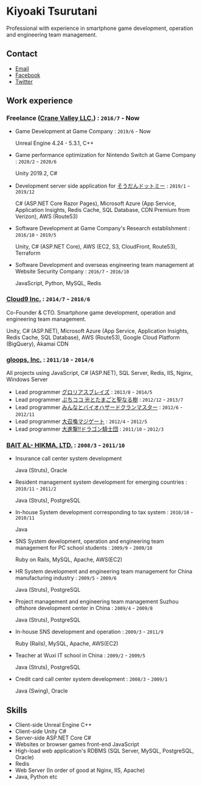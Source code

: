 # Kiyoaki Tsurutani
Professional with experience in smartphone game development, operation and engineering team management.

## Contact

* [Email](mailto:kiyoaki.tsurutani@gmail.com)
* [Facebook](https://www.facebook.com/k.tsurutani)
* [Twitter](https://twitter.com/k_tsurutani)

## Work experience

### Freelance ([Crane Valley LLC.](https://www.crane-valley.co.jp/)) : `2016/7` - Now

* Game Development at Game Company : `2019/6` - Now

   Unreal Engine 4.24 - 5.3.1, C++

* Game performance optimization for Nintendo Switch at Game Company : `2020/2` - `2020/6`

  Unity 2019.2, C#

* Development server side application for [そうだんドットミー](https://www.google.com/search?q=%E3%81%9D%E3%81%86%E3%81%A0%E3%82%93%E3%83%89%E3%83%83%E3%83%88%E3%83%9F%E3%83%BC) : `2019/1` - `2019/12`

  C# (ASP.NET Core Razor Pages), Microsoft Azure (App Service, Application Insights, Redis Cache, SQL Database, CDN Premium from Verizon), AWS (Route53)

* Software Development at Game Company's Research establishment : `2016/10` - `2019/5`

  Unity, C# (ASP.NET Core), AWS (EC2, S3, CloudFront, Route53), Terraform

* Software Development and overseas engineering team management at Website Security Company : `2016/7` - `2016/10`

  JavaScript, Python, MySQL, Redis

### [Cloud9 Inc.](https://cloud9-plus.com/) : `2014/7` - `2016/6`

Co-Founder & CTO. Smartphone game development, operation and engineering team management.

  Unity, C# (ASP.NET), Microsoft Azure (App Service, Application Insights, Redis Cache, SQL Database), AWS (Route53), Google Cloud Platform (BigQuery), Akamai CDN

### [gloops, Inc.](https://www.google.com/search?q=gloops) : `2011/10` - `2014/6`

All projects using JavaScript, C# (ASP.NET), SQL Server, Redis, IIS, Nginx, Windows Server

* Lead programmer [グロリアスブレイズ](https://www.google.com/search?q=グロリアスブレイズ) : `2013/8` - `2014/5`
* Lead programmer [ぷちココ 光とたまごと聖なる樹](https://www.google.com/search?q=ぷちココ+光とたまごと聖なる樹) : `2012/12` - `2013/7`
* Lead programmer [みんなとバイオハザードクランマスター](https://www.google.com/search?q=みんなとバイオハザードクランマスター) : `2012/6` - `2012/11`
* Lead programmer [大召喚マジゲート](https://www.google.com/search?q=大召喚マジゲート) : `2012/4` - `2012/5`
* Lead programmer [大進撃!!ドラゴン騎士団](https://www.google.com/search?q=大進撃!!ドラゴン騎士団) : `2011/10` - `2012/3`

### [BAIT AL- HIKMA, LTD.](https://www.bai.co.jp/) : `2008/3` - `2011/10`

* Insurance call center system development

  Java (Struts), Oracle

* Resident management system development for emerging countries : `2010/11` - `2011/2`

  Java (Struts), PostgreSQL

* In-house System development corresponding to tax system : `2010/10` - `2010/11`

  Java

* SNS System development, operation and engineering team management for PC school students : `2009/9` - `2009/10`

  Ruby on Rails, MySQL, Apache, AWS(EC2)

* HR System development and engineering team management for China manufacturing industry : `2009/5` - `2009/6`

  Java (Struts), PostgreSQL

* Project management and engineering team management Suzhou offshore development center in China : `2009/4` - `2009/8`

  Java (Struts), PostgreSQL

* In-house SNS development and operation : `2009/3` - `2011/9`

  Ruby (Rails), MySQL, Apache, AWS(EC2)

* Teacher at Wuxi IT school in China : `2009/2` - `2009/5`

  Java (Struts), PostgreSQL

* Credit card call center system development : `2008/3` - `2009/1`

  Java (Swing), Oracle

## Skills

* Client-side Unreal Engine C++
* Client-side Unity C#
* Server-side ASP.NET Core C#
* Websites or browser games front-end JavaScript
* High-load web application's RDBMS (SQL Server, MySQL, PostgreSQL, Oracle)
* Redis
* Web Server (In order of good at Nginx, IIS, Apache)
* Java, Python etc

